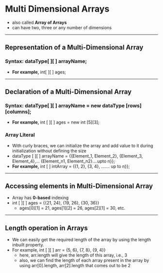 # Multi Dimensional Arrays
- also called **Array of Arrays**
- can have two, three or any number of dimensions

---

## Representation of a Multi-Dimensional Array

### Syntax: dataType[ ][ ] arrayName;
- **For example,** int[ ][ ] ages;

---

## Declaration of a Multi-Dimensional Array

### Syntax: dataType[ ][ ] arrayName = new dataType [rows][columns];
- **For example,** int [ ][ ] ages = new int [5][3];

### Array Literal
- With curly braces, we can initialize the array and add value to it during initialization without defining the size
- dataType [ ][ ] arrayName = {{Element_1, Element_2}, {Element_3, Element_4},... {Element_n1, Element_n2}....upto n}};
- **For example,** int [ ] intArray = {{1, 2}, {3, 4}, ....... up to n}};

---

## Accessing elements in Multi-Dimensional Array
- Array has **0-based** indexing
- int [ ][ ] ages = {{21, 24}, {19, 26}, {30, 36}}
    - ages[0][1] = 21, ages[1][2] = 26, ages[2][1] = 30, etc.

---

## Length operation in Arrays
- We can easily get the required length of the array by using the length inbuilt property.
- For example, int [ ][ ] arr = {5, 6}, {7, 8}, {9, 4}}
  - here, arr.length will give the length of this array, i.e., 3
  - also, we can find the length of each array present in the array by using arr[0].length, arr[2].length that comes out to be 2